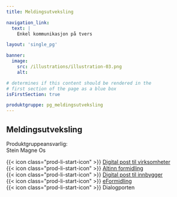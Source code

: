 ```yaml
---
title: Meldings­utveksling

navigation_link:
  text: |
    Enkel kommunikasjon på tvers

layout: 'single_pg'

banner:
  image:
    src: /illustrations/illustration-03.png
    alt:

# determines if this content should be rendered in the
# first section of the page as a blue box
isFirstSection: true

produktgruppe: pg_meldingsutveksling
---
```


## Meldingsutveksling

Produktgruppeansvarlig:  
Stein Magne Os

{{< icon class="prod-li-start-icon" >}} [Digital post til virksomheter](https://www.altinndigital.no/produkter/digital-post/)  
{{< icon class="prod-li-start-icon" >}} [Altinn formidling](https://altinn.github.io/docs/tul/tjenestetyper/formidling/)  
{{< icon class="prod-li-start-icon" >}} [Digital post til innbygger](https://samarbeid.digdir.no/digital-postkasse/digital-postkasse-til-innbyggere/23)  
{{< icon class="prod-li-start-icon" >}} [eFormidling](https://samarbeid.digdir.no/eformidling/eformidling/20)  
{{< icon class="prod-li-start-icon" >}} Dialogporten  

